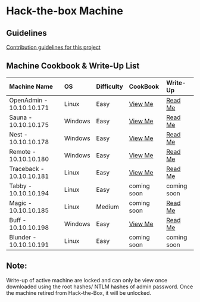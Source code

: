 # Hack-the-box Machine 

## Guidelines  
[Contribution guidelines for this project](https://github.com/codingninja008/Hack-the-Box-Cookbook/blob/master/Guidelines.md)


## Machine Cookbook & Write-Up List 

  | Machine Name | OS  | Difficulty | CookBook |  Write-Up  |
  | :---         |:--- |:---        |:---      |:---        |
  |OpenAdmin - 10.10.10.171 | Linux | Easy | [View Me](https://github.com/codingninja008/Hack-the-Box-Machines/blob/master/OpenAdmin%20-%2010.10.10.171/OpenAdmin%20Cookbook.pdf) | [Read Me](https://github.com/codingninja008/Hack-the-Box-Machines/blob/master/OpenAdmin%20-%2010.10.10.171/OpenAdmin%20WriteUp.pdf) |
  |Sauna - 10.10.10.175 | Windows | Easy |[View Me](https://github.com/codingninja008/Hack-the-Box-Machines/blob/master/Sauna%20-%2010.10.10.175/Sauna%20Cookbook.pdf) | [Read Me](https://github.com/codingninja008/Hack-the-Box-Machines/blob/master/Sauna%20-%2010.10.10.175/Sauna%20Writeup%20(Justin%20Loke).pdf) |
  |Nest - 10.10.10.178 | Windows | Easy  | [View Me](https://github.com/codingninja008/Hack-the-Box-Machines/blob/master/Nest%20-%2010.10.10.178/Nest%20cookbook.pdf) | [Read Me](https://github.com/codingninja008/Hack-the-Box-Machines/blob/master/Nest%20-%2010.10.10.178/Nest%20Writeup%20(Justin%20Loke).pdf) | 
  |Remote - 10.10.10.180 | Windows | Easy  | [View Me](https://github.com/codingninja008/Hack-the-Box-Machines/blob/master/Remote%20-%2010.10.10.180/Remote%20CookBook.pdf) | [Read Me](https://github.com/codingninja008/Hack-the-Box-Machines/blob/master/Remote%20-%2010.10.10.180/Remote%20Writeup%20(Kattie%2C%20Justin).pdf) | 
  |Traceback - 10.10.10.181 | Linux | Easy  | [View Me](https://github.com/codingninja008/Hack-the-Box-Machines/blob/master/Traceback%20-%2010.10.10.181/Traceback%20CookBook.pdf) | [Read Me](https://github.com/codingninja008/Hack-the-Box-Machines/blob/master/Traceback%20-%2010.10.10.181/Traceback%20WriteUp.pdf) |
  |Tabby - 10.10.10.194 | Linux | Easy | coming soon | coming soon |
  |Magic - 10.10.10.185 | Linux | Medium | coming soon | [Read Me](https://github.com/codingninja008/Hack-the-Box-Machines/blob/master/Magic%20-%2010.10.10.185/Magic%20WriteUp.pdf) |
  |Buff - 10.10.10.198 | Windows | Easy | [View Me](https://github.com/codingninja008/Hack-the-Box-Machines/blob/master/Buff%20-%2010.10.10.198/Buff%20Cookbook.pdf)| [Read Me](https://github.com/codingninja008/Hack-the-Box-Machines/blob/master/Buff%20-%2010.10.10.198/Buff%20WriteUp.pdf) |
  |Blunder - 10.10.10.191 | Linux | Easy | coming soon | coming soon |

 ## Note: 
Write-up of active machine are locked and can only be view once downloaded using the root hashes/ NTLM hashes of admin password. Once the machine retired from Hack-the-Box, it will be unlocked.







